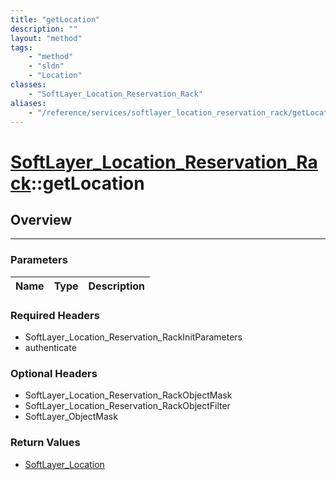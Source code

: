 ```yaml
---
title: "getLocation"
description: ""
layout: "method"
tags:
    - "method"
    - "sldn"
    - "Location"
classes:
    - "SoftLayer_Location_Reservation_Rack"
aliases:
    - "/reference/services/softlayer_location_reservation_rack/getLocation"
---
```

# [SoftLayer_Location_Reservation_Rack](/reference/services/SoftLayer_Location_Reservation_Rack)::getLocation





## Overview 


-----

### Parameters 
|Name | Type | Description |
| --- | --- | --- |


### Required Headers
* SoftLayer_Location_Reservation_RackInitParameters
* authenticate


### Optional Headers
* SoftLayer_Location_Reservation_RackObjectMask
* SoftLayer_Location_Reservation_RackObjectFilter
* SoftLayer_ObjectMask

### Return Values
* <a href='/reference/datatypes/SoftLayer_Location'>SoftLayer_Location </a>




